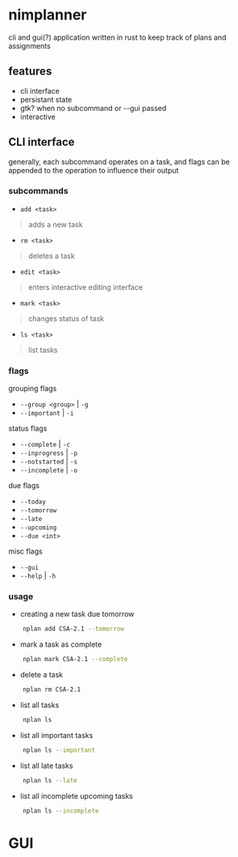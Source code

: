 # nimplanner
cli and gui(?) application written in rust to keep track of plans and assignments
## features
* cli interface
* persistant state
* gtk? when no subcommand or --gui passed
* interactive

## CLI interface
generally, each subcommand operates on a task, and flags can be appended to the operation to influence their output
### subcommands
* `add <task>`
> adds a new task
* `rm <task>`
> deletes a task
* `edit <task>`
> enters interactive editing interface
* `mark <task>`
> changes status of task
* `ls <task>`
> list tasks


### flags
grouping flags
* `--group <group>` | `-g`
* `--important` | `-i`

status flags
* `--complete` | `-c`
* `--inprogress` | `-p`
* `--notstarted` | `-s`
* `--incomplete` | `-o`

due flags
* `--today`
* `--tomorrow`
* `--late`
* `--upcoming`
* `--due <int>`

misc flags
* `--gui`
* `--help` | `-h`

### usage
* creating a new task due tomorrow

```sh
    nplan add CSA-2.1 --tomorrow
```
* mark a task as complete
```sh
    nplan mark CSA-2.1 --complete
```

* delete a task
```sh
    nplan rm CSA-2.1
```

* list all tasks
```sh
    nplan ls
```
* list all important tasks
```sh
    nplan ls --important
```
* list all late tasks
```sh
    nplan ls --late
```
* list all incomplete upcoming tasks
```sh
    nplan ls --incomplete
```

# GUI 